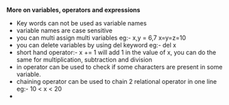 **More on variables, operators and expressions** 
- Key words can not be used as variable names 
- variable names are case sensitive
- you can multi assign multi variables 
	 eg:- x,y = 6,7
	 x=y=z=10
- you can delete variables by using del keyword
	 eg:- del x
- short hand operator:- x += 1 will add 1 in the value of x, you can do the same for multiplication, subtraction and division 
- in operator can be used to check if some characters are present in some variable.
- chaining operator can be used to chain 2 relational operator in one line
	 eg:- 10 < x < 20
- 